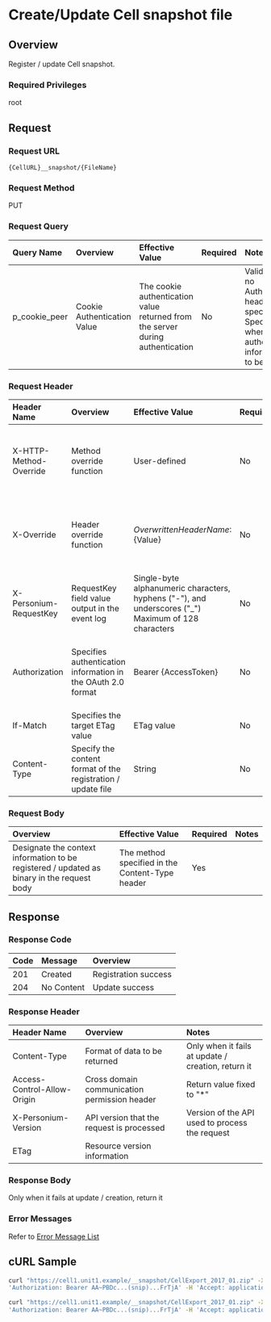 # Create/Update Cell snapshot file 

## Overview

Register / update Cell snapshot.

### Required Privileges

root


## Request

### Request URL

```
{CellURL}__snapshot/{FileName}
```

### Request Method

PUT

### Request Query

|Query Name|Overview|Effective Value|Required|Notes|
|:--|:--|:--|:--|:--|
|p_cookie_peer|Cookie Authentication Value|The cookie authentication value returned from the server during authentication|No|Valid only if no Authorization header specified<br>Specify this when cookie authentication information is to be used|

### Request Header

|Header Name|Overview|Effective Value|Required|Notes|
|:--|:--|:--|:--|:--|
|X-HTTP-Method-Override|Method override function|User-defined|No|Specifying this value in a request with the POST method indicates that the specified value is used as the method|
|X-Override|Header override function|${OverwrittenHeaderName}:${Value}|No|The normal HTTP header value is overwritten. Specify multiple X-Override headers for the overwriting of multiple headers|
|X-Personium-RequestKey|RequestKey field value output in the event log|Single-byte alphanumeric characters, hyphens ("-"), and underscores ("_")<br>Maximum of 128 characters|No|PCS-${32 character string with UUID} by default|
|Authorization|Specifies authentication information in the OAuth 2.0 format|Bearer {AccessToken}|No|* Authentication tokens are the tokens acquired using the Authentication Token Acquisition API|
|If-Match|Specifies the target ETag value|ETag value|No|[*] by default|
|Content-Type|Specify the content format of the registration / update file|String|No|When registering and updating in ZIP format<br>Content-Type:application/zip|

### Request Body

|Overview|Effective Value|Required|Notes|
|:--|:--|:--|:--|
|Designate the context information to be registered / updated as binary in the request body|The method specified in the Content-Type header|Yes||


## Response

### Response Code

|Code|Message|Overview|
|:--|:--|:--|
|201|Created|Registration success|
|204|No Content|Update success|

### Response Header

|Header Name|Overview|Notes|
|:--|:--|:--|
|Content-Type|Format of data to be returned|Only when it fails at update / creation, return it|
|Access-Control-Allow-Origin|Cross domain communication permission header|Return value fixed to "*"|
|X-Personium-Version|API version that the request is processed|Version of the API used to process the request|
|ETag|Resource version information||

### Response Body

Only when it fails at update / creation, return it

### Error Messages

Refer to [Error Message List](004_Error_Messages.md)


## cURL Sample

```sh
curl "https://cell1.unit1.example/__snapshot/CellExport_2017_01.zip" -X PUT -i -H \
'Authorization: Bearer AA~PBDc...(snip)...FrTjA' -H 'Accept: application/json' -d '{File contents}'
```

```sh
curl "https://cell1.unit1.example/__snapshot/CellExport_2017_01.zip" -X PUT -i -H \
'Authorization: Bearer AA~PBDc...(snip)...FrTjA' -H 'Accept: application/json' -T "/home/user/CellExport.zip"
```


